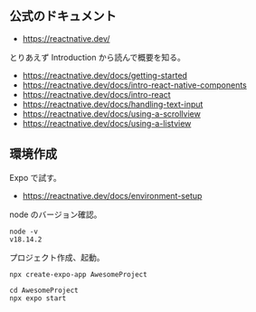 ## 公式のドキュメント

* https://reactnative.dev/

とりあえず Introduction から読んで概要を知る。

* https://reactnative.dev/docs/getting-started
* https://reactnative.dev/docs/intro-react-native-components
* https://reactnative.dev/docs/intro-react
* https://reactnative.dev/docs/handling-text-input
* https://reactnative.dev/docs/using-a-scrollview
* https://reactnative.dev/docs/using-a-listview

## 環境作成

Expo で試す。

* https://reactnative.dev/docs/environment-setup

node のバージョン確認。

```
node -v
v18.14.2
```

プロジェクト作成、起動。  

```
npx create-expo-app AwesomeProject

cd AwesomeProject
npx expo start
```

